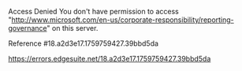 Access Denied
You don't have permission to access "http://www.microsoft.com/en-us/corporate-responsibility/reporting-governance" on this server.

Reference #18.a2d3e17.1759759427.39bbd5da

https://errors.edgesuite.net/18.a2d3e17.1759759427.39bbd5da